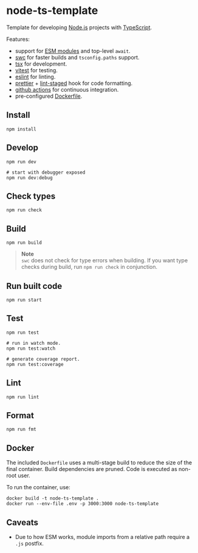 # node-ts-template

Template for developing [Node.js](https://nodejs.org) projects with [TypeScript](https://www.typescriptlang.org).

Features:

- support for [ESM modules](https://nodejs.org/api/esm.html) and top-level `await`.
- [swc](https://swc.rs/) for faster builds and `tsconfig.paths` support.
- [tsx](https://github.com/esbuild-kit/tsx) for development.
- [vitest](https://vitest.dev/) for testing.
- [eslint](https://eslint.org) for linting.
- [prettier](https://prettier.io/) + [lint-staged](https://github.com/okonet/lint-staged) hook for code formatting.
- [github actions](https://docs.github.com/en/actions) for continuous integration.
- pre-configured [Dockerfile](https://docker.com).

## Install

```
npm install
```

## Develop

```
npm run dev

# start with debugger exposed
npm run dev:debug
```

## Check types

```
npm run check
```

## Build

```
npm run build
```

> **Note**  
> `swc` does not check for type errors when building. If you want type checks during build, run `npm run check` in conjunction.

## Run built code

```
npm run start
```

## Test

```
npm run test

# run in watch mode.
npm run test:watch

# generate coverage report.
npm run test:coverage
```

## Lint

```
npm run lint
```

## Format

```
npm run fmt
```

## Docker

The included `Dockerfile` uses a multi-stage build to reduce the size of the final container. Build dependencies are pruned. Code is executed as non-root user.

To run the container, use:

```
docker build -t node-ts-template .
docker run --env-file .env -p 3000:3000 node-ts-template
```

## Caveats

- Due to how ESM works, module imports from a relative path require a `.js` postfix.
